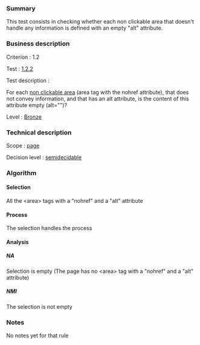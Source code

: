 ### Summary

This test consists in checking whether each non clickable area that
doesn't handle any information is defined with an empty "alt" attribute.

### Business description

Criterion : 1.2

Test : [1.2.2](http://www.accessiweb.org/index.php/accessiweb-22-english-version.html#test-1-2-2)

Test description :

For each [non clickable
area](http://www.braillenet.org/accessibilite/referentiel-aw21-en/glossaire.php#mZoneNonCliquable)
(area tag with the nohref attribute), that does not convey information,
and that has an alt attribute, is the content of this attribute empty
(alt="")?

Level : [Bronze](/en/category/rules-design/accessiweb-11/level/bronze)

### Technical description

Scope : [page](/en/category/rules-design/accessiweb-11/scope/page)

Decision level :
[semidecidable](/en/category/rules-design/accessiweb-11/decision-level/semidecidable)

### Algorithm

#### Selection

All the <area\> tags with a "nohref" and a "alt" attribute

#### Process

The selection handles the process

#### Analysis

##### NA

Selection is empty (The page has no <area\> tag with a "nohref" and a
"alt" attribute)

##### NMI

The selection is not empty

### Notes

No notes yet for that rule
